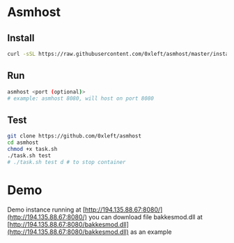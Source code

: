 # Asmhost

## Install

```bash
curl -sSL https://raw.githubusercontent.com/0xleft/asmhost/master/install.sh | sudo sh
```

## Run

```bash
asmhost <port (optional)>
# example: asmhost 8080, will host on port 8080
```

## Test

```bash
git clone https://github.com/0xleft/asmhost
cd asmhost
chmod +x task.sh
./task.sh test
# ./task.sh test d # to stop container
```

# Demo

Demo instance running at [http://194.135.88.67:8080/](http://194.135.88.67:8080/) you can download file bakkesmod.dll at [http://194.135.88.67:8080/bakkesmod.dll](http://194.135.88.67:8080/bakkesmod.dll) as an example
